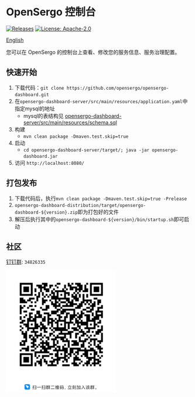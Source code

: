 # OpenSergo 控制台

[![Releases](https://img.shields.io/github/downloads/opensergo/opensergo-dashboard/total.svg)](https://github.com/opensergo/opensergo-dashboard/releases)
[![License: Apache-2.0](https://img.shields.io/badge/license-Apache%202.0-blue.svg)](https://www.apache.org/licenses/LICENSE-2.0.txt)

[English](./README.md)

您可以在 OpenSergo 的控制台上查看、修改您的服务信息、服务治理配置。

## 快速开始

1. 下载代码：`git clone https://github.com/opensergo/opensergo-dashboard.git`
2. 在`opensergo-dashboard-server/src/main/resources/application.yaml`中指定mysql的地址
    * mysql的表结构见 [opensergo-dashboard-server/src/main/resources/schema.sql](./opensergo-dashboard-server/src/main/resources/schema.sql)
3. 构建
    * `mvn clean package -Dmaven.test.skip=true`
4. 启动
    * `cd opensergo-dashboard-server/target/; java -jar opensergo-dashboard.jar`
5. 访问 `http://localhost:8080/`

## 打包发布

1. 下载代码后，执行`mvn clean package -Dmaven.test.skip=true -Prelease`
2. `opensergo-dashboard-distribution/target/opensergo-dashboard-${version}.zip`即为打包好的文件
3. 解压后执行其中的`opensergo-dashboard-${version}/bin/startup.sh`即可启动

## 社区

[钉钉群](https://www.dingtalk.com/): `34826335`

<img src="image/dingtalk-group.jpg" width="300" />
